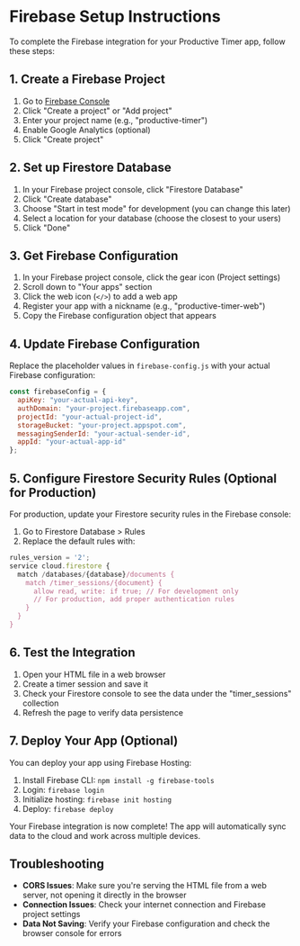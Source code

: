 # Firebase Setup Instructions

To complete the Firebase integration for your Productive Timer app, follow these steps:

## 1. Create a Firebase Project

1. Go to [Firebase Console](https://console.firebase.google.com/)
2. Click "Create a project" or "Add project"
3. Enter your project name (e.g., "productive-timer")
4. Enable Google Analytics (optional)
5. Click "Create project"

## 2. Set up Firestore Database

1. In your Firebase project console, click "Firestore Database"
2. Click "Create database"
3. Choose "Start in test mode" for development (you can change this later)
4. Select a location for your database (choose the closest to your users)
5. Click "Done"

## 3. Get Firebase Configuration

1. In your Firebase project console, click the gear icon (Project settings)
2. Scroll down to "Your apps" section
3. Click the web icon (`</>`) to add a web app
4. Register your app with a nickname (e.g., "productive-timer-web")
5. Copy the Firebase configuration object that appears

## 4. Update Firebase Configuration

Replace the placeholder values in `firebase-config.js` with your actual Firebase configuration:

```javascript
const firebaseConfig = {
  apiKey: "your-actual-api-key",
  authDomain: "your-project.firebaseapp.com",
  projectId: "your-actual-project-id",
  storageBucket: "your-project.appspot.com",
  messagingSenderId: "your-actual-sender-id",
  appId: "your-actual-app-id"
};
```

## 5. Configure Firestore Security Rules (Optional for Production)

For production, update your Firestore security rules in the Firebase console:

1. Go to Firestore Database > Rules
2. Replace the default rules with:

```javascript
rules_version = '2';
service cloud.firestore {
  match /databases/{database}/documents {
    match /timer_sessions/{document} {
      allow read, write: if true; // For development only
      // For production, add proper authentication rules
    }
  }
}
```

## 6. Test the Integration

1. Open your HTML file in a web browser
2. Create a timer session and save it
3. Check your Firestore console to see the data under the "timer_sessions" collection
4. Refresh the page to verify data persistence

## 7. Deploy Your App (Optional)

You can deploy your app using Firebase Hosting:

1. Install Firebase CLI: `npm install -g firebase-tools`
2. Login: `firebase login`
3. Initialize hosting: `firebase init hosting`
4. Deploy: `firebase deploy`

Your Firebase integration is now complete! The app will automatically sync data to the cloud and work across multiple devices.

## Troubleshooting

- **CORS Issues**: Make sure you're serving the HTML file from a web server, not opening it directly in the browser
- **Connection Issues**: Check your internet connection and Firebase project settings
- **Data Not Saving**: Verify your Firebase configuration and check the browser console for errors